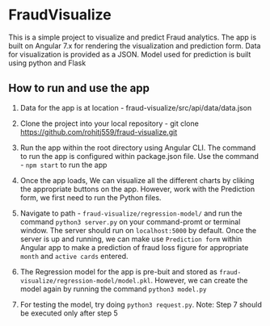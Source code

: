 # FraudVisualize

This is a simple project to visualize and predict Fraud analytics. The app is built on Angular 7.x for rendering the visualization and prediction form. Data for visualization is provided as a JSON. Model used for prediction is built using python and Flask 

## How to run and use the app

1. Data for the app is at location - fraud-visualize/src/api/data/data.json

2. Clone the project into your local repository - git clone https://github.com/rohitj559/fraud-visualize.git 

3. Run the app within the root directory using Angular CLI. The command to run the app is configured within package.json file. Use the command - `npm start` to run the app

4. Once the app loads, We can visualize all the different charts by cliking the appropriate buttons on the app. However, work with the Prediction form, we first need to run the Python files.

5. Navigate to path - `fraud-visualize/regression-model/` and run the command `python3 server.py` on your command-promt or terminal window. The server should run on `localhost:5000` by default. Once the server is up and running, we can make use `Prediction form` within Angular app to make a prediction of fraud loss figure for appropriate `month` and `active cards` entered.

6. The Regression model for the app is pre-buit and stored as `fraud-visualize/regression-model/model.pkl`. However, we can create the model again by running the command `python3 model.py`

7. For testing the model, try doing `python3 request.py`. Note: Step 7 should be executed only after step 5
